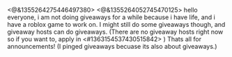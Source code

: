 <@&1355264275446497380> <@&1355264052745470125>  hello everyone, i am not doing giveaways for a while because i have life, and i have a roblox game to work on. I might still do some giveaways though, and giveaway hosts can do giveaways. (There are no giveaway hosts right now so if you want to, apply in <#1363154537430515842> ) Thats all for announcements! (I pinged giveaways becuase its also about giveaways.)